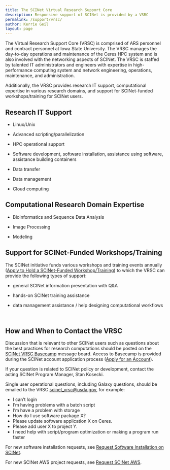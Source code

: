 ```yaml
---
title: The SCINet Virtual Research Support Core
description: Responsive support of SCINet is provided by a VSRC
permalink: /support/vrsc/
author: Kerrie Geil
layout: page
---
```


The Virtual Research Support Core (VRSC) is comprised of ARS personnel and contract personnel at Iowa State University. The VRSC manages the day-to-day operations and maintenance of the Ceres HPC system and is also involved with the networking aspects of SCINet. The VRSC is staffed by talented IT administrators and engineers with expertise in high-performance computing system and network engineering, operations, maintenance, and administration.

Additionally, the VRSC provides research IT support, computational expertise in various research domains, and support for SCINet-funded workshops/training for SCINet users.


## Research IT Support

* Linux/Unix

* Advanced scripting/parallelization

* HPC operational support

* Software development, software installation, assistance using software, assistance building containers

* Data transfer

* Data management

* Cloud computing


## Computational Research Domain Expertise

* Bioinformatics and Sequence Data Analysis

* Image Processing

* Modeling


## Support for SCINet-Funded Workshops/Training
The SCINet initiative funds various workshops and training events annually ([Apply to Hold a SCINet-Funded Workshop/Training](/opportunities/request-workshop)) to which the VRSC can provide the following types of support:

* general SCINet information presentation with Q&A

* hands-on SCINet training assistance

* data management assistance / help designing computational workflows

<br>

## How and When to Contact the VRSC

Discussion that is relevant to other SCINet users such as questions about the best practices for research computations should be posted on the [SCINet VRSC Basecamp](https://3.basecamp.com/3625179/projects/5538276) message board. Access to Basecamp is provided during the SCINet account application process ([Apply for an Account](/signup/)).

If your question is related to SCINet policy or development, contact the acting SCINet Program Manager, Stan Kosecki.

Single user operational questions, including Galaxy questions, should be emailed to the VRSC [scinet_vrsc@usda.gov](mailto:scinet_vrsc@USDA.GOV), for example:

* I can’t login
* I’m having problems with a batch script
* I’m have a problem with storage
* How do I use software package X?
* Please update software application X on Ceres.
* Please add user X to project Y.
* I need help with script/program optimization or making a program run faster


For new software installation requests, see [Request Software Installation on SCINet](/support/request-software).

For new SCINet AWS project requests, see [Request SCINet AWS](/support/request-AWS).
